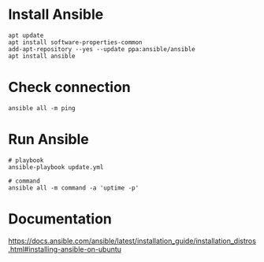 # Install Ansible
```
apt update
apt install software-properties-common
add-apt-repository --yes --update ppa:ansible/ansible
apt install ansible
```

# Check connection
```
ansible all -m ping
```

# Run Ansible
```
# playbook
ansible-playbook update.yml

# command
ansible all -m command -a 'uptime -p'
```

# Documentation
https://docs.ansible.com/ansible/latest/installation_guide/installation_distros.html#installing-ansible-on-ubuntu
